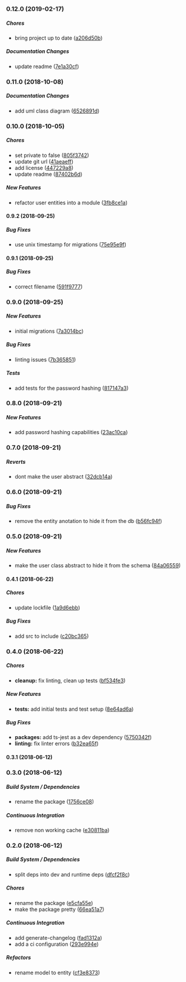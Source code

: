 ### 0.12.0 (2019-02-17)

##### Chores

*  bring project up to date ([a206d50b](https://github.com/flyacts/backend-core-entities/commit/a206d50b23b237bb30cd58533a266dfb7d5f8cd9))

##### Documentation Changes

*  update readme ([7e1a30cf](https://github.com/flyacts/backend-core-entities/commit/7e1a30cf6b0ce7da94470ee29873c87856b76a05))

### 0.11.0 (2018-10-08)

##### Documentation Changes

*  add uml class diagram ([6526891d](https://github.com/flyacts/backend-core-entities/commit/6526891d7fd6087f724c6ef0761ddb953bc7f3f6))

### 0.10.0 (2018-10-05)

##### Chores

*  set private to false ([805f3742](https://github.com/flyacts/backend-core-entities/commit/805f3742a68d078adf27d8df689dc73378e63877))
*  update git url ([41aeaeff](https://github.com/flyacts/backend-core-entities/commit/41aeaeff8cf9f704a1abcaff2b8e48565eb08fb4))
*  add license ([447229a8](https://github.com/flyacts/backend-core-entities/commit/447229a8a08f09e13e8471f8084a84e1644bf180))
*  update readme ([87402b6d](https://github.com/flyacts/backend-core-entities/commit/87402b6d4f21a36e4bba75734412816322a3e69a))

##### New Features

*  refactor user entities into a module ([3fb8ce1a](https://github.com/flyacts/backend-core-entities/commit/3fb8ce1a16725a60aee22d2a1c72b76647665a1c))

#### 0.9.2 (2018-09-25)

##### Bug Fixes

*  use unix timestamp for migrations ([75e95e9f](https://code.flyacts.com/backend/core-entities/commit/75e95e9f478d7b092756f683e31d9c0cd045338f))

#### 0.9.1 (2018-09-25)

##### Bug Fixes

*  correct filename ([591f9777](https://code.flyacts.com/backend/core-entities/commit/591f97778f9bf9742c442e0b94af596b545c191c))

### 0.9.0 (2018-09-25)

##### New Features

*  initial migrations ([7a3014bc](https://code.flyacts.com/backend/core-entities/commit/7a3014bcf1c319a504a7b11faebfaa5053a9716d))

##### Bug Fixes

*  linting issues ([7b365851](https://code.flyacts.com/backend/core-entities/commit/7b3658512a43344dcd3cc4815644f87b17e037a3))

##### Tests

*  add tests for the password hashing ([817147a3](https://code.flyacts.com/backend/core-entities/commit/817147a32031a97a8ced45968ce0c9414836072d))

### 0.8.0 (2018-09-21)

##### New Features

*  add password hashing capabilities ([23ac10ca](https://code.flyacts.com/backend/core-entities/commit/23ac10ca654ade792f292656fe6368c822164234))

### 0.7.0 (2018-09-21)

##### Reverts

*  dont make the user abstract ([32dcb14a](https://code.flyacts.com/backend/core-entities/commit/32dcb14ac556be668a66a7356c4ccfa58e78f2c6))

### 0.6.0 (2018-09-21)

##### Bug Fixes

*  remove the entity anotation to hide it from the db ([b56fc94f](https://code.flyacts.com/backend/core-entities/commit/b56fc94fccf59510a5325eaae555af6f0ab7bf8e))

### 0.5.0 (2018-09-21)

##### New Features

*  make the user class abstract to hide it from the schema ([84a06559](https://code.flyacts.com/backend/core-entities/commit/84a065597c7aba7291be2b40651bfd0217709423))

#### 0.4.1 (2018-06-22)

##### Chores

*  update lockfile ([1a9d6ebb](https://code.flyacts.com/backend/core-entities/commit/1a9d6ebbe5c64000d0217500d2362e0827abfc34))

##### Bug Fixes

*  add src to include ([c20bc365](https://code.flyacts.com/backend/core-entities/commit/c20bc3651aa315306bab0f69a29e004c63107636))

### 0.4.0 (2018-06-22)

##### Chores

* **cleanup:**  fix linting, clean up tests ([bf534fe3](https://code.flyacts.com/backend/core-entities/commit/bf534fe3ca02d36cb83388c444eade011a995d57))

##### New Features

* **tests:**  add initial tests and test setup ([8e64ad6a](https://code.flyacts.com/backend/core-entities/commit/8e64ad6aab15591712de8e109b9c2c409b790189))

##### Bug Fixes

* **packages:**  add ts-jest as a dev dependency ([5750342f](https://code.flyacts.com/backend/core-entities/commit/5750342fbe3540bebf424fb8df4d27a3f5d5ba8d))
* **linting:**  fix linter errors ([b32ea65f](https://code.flyacts.com/backend/core-entities/commit/b32ea65fb109a9c00ffeae894e2ab4e05e4ccbbf))

#### 0.3.1 (2018-06-12)

### 0.3.0 (2018-06-12)

##### Build System / Dependencies

*  rename the package ([1756ce08](https://code.flyacts.com/backend/core-entities/commit/1756ce0820365f06ff97dd3a8403ae1e5fbb4a5c))

##### Continuous Integration

*  remove non working cache ([e30811ba](https://code.flyacts.com/backend/core-entities/commit/e30811bae2822c61efcacc25005cd8dc114fa7ba))

### 0.2.0 (2018-06-12)

##### Build System / Dependencies

*  split deps into dev and runtime deps ([dfcf2f8c](https://code.flyacts.com/backend/core-entities/commit/dfcf2f8c293e3552c16fac42094c8b7d83eb012d))

##### Chores

*  rename the package ([e5cfa55e](https://code.flyacts.com/backend/core-entities/commit/e5cfa55ec41b76a9980fcbe4ee9a177b905fbbeb))
*  make the package pretty ([66ea51a7](https://code.flyacts.com/backend/core-entities/commit/66ea51a7be680de0ac54b1c90b4159f094405c96))

##### Continuous Integration

*  add generate-changelog ([fad1312a](https://code.flyacts.com/backend/core-entities/commit/fad1312a868865d9a00651360a496903159e40d2))
*  add a ci configuration ([293e994e](https://code.flyacts.com/backend/core-entities/commit/293e994ebcd72c237f36a2b05e339c584182f2d8))

##### Refactors

*  rename model to entity ([cf3e8373](https://code.flyacts.com/backend/core-entities/commit/cf3e8373b574bd7727db0c78c528db6bc785c31d))

